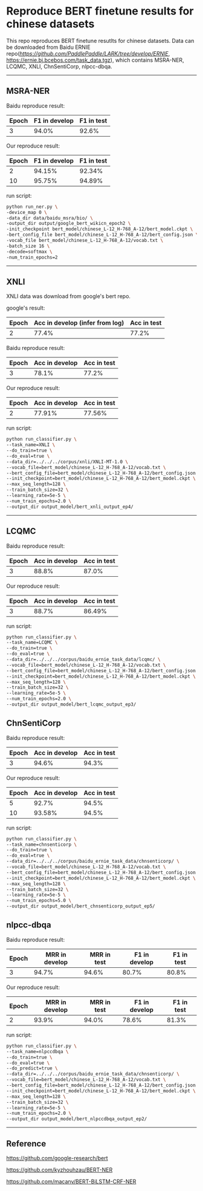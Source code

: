 # Reproduce BERT finetune results for chinese datasets

This repo reproduces BERT finetune resutlts for chinese datasets. Data can be downloaded from Baidu ERNIE repo(*https://github.com/PaddlePaddle/LARK/tree/develop/ERNIE*, https://ernie.bj.bcebos.com/task_data.tgz), which contains MSRA-NER, LCQMC, XNLI, ChnSentiCorp, nlpcc-dbqa.

------

## MSRA-NER

Baidu reproduce result:

| Epoch | F1 in develop | F1 in test |
| ----- | ------------- | ---------- |
| 3     | 94.0%          | 92.6%       |

Our reproduce result:

| Epoch | F1 in develop | F1 in test |
| ----- | ------------- | ---------- |
| 2     | 94.15%         | 92.34%      |
| 10    | 95.75%         | 94.89%      |

run script:

```bash
python run_ner.py \
-device_map 0 \
-data_dir data/baidu_msra/bio/ \
-output_dir output/google_bert_wikicn_epoch2 \
-init_checkpoint bert_model/chinese_L-12_H-768_A-12/bert_model.ckpt \
-bert_config_file bert_model/chinese_L-12_H-768_A-12/bert_config.json \
-vocab_file bert_model/chinese_L-12_H-768_A-12/vocab.txt \
-batch_size 16 \
-decode=softmax \
-num_train_epochs=2
```

------

## XNLI

XNLI data was download from google's bert repo.

google's result:

| Epoch | Acc in develop (infer from log) | Acc in test |
| ----- | ------------------------------- | ----------- |
| 2     | 77.4%                           | 77.2%       |

Baidu reproduce result:

| Epoch | Acc in develop | Acc in test |
| ----- | -------------- | ----------- |
| 3     | 78.1%          | 77.2%       |

Our reproduce result:

| Epoch | Acc in develop | Acc in test |
| ----- | -------------- | ----------- |
| 2     | 77.91%         | 77.56%      |

run script:

```bash
python run_classifier.py \
--task_name=XNLI \
--do_train=true \
--do_eval=true \
--data_dir=../../../corpus/xnli/XNLI-MT-1.0 \
--vocab_file=bert_model/chinese_L-12_H-768_A-12/vocab.txt \
--bert_config_file=bert_model/chinese_L-12_H-768_A-12/bert_config.json \
--init_checkpoint=bert_model/chinese_L-12_H-768_A-12/bert_model.ckpt \
--max_seq_length=128 \
--train_batch_size=32 \
--learning_rate=5e-5 \
--num_train_epochs=2.0 \
--output_dir output_model/bert_xnli_output_ep4/
```

------

## LCQMC

Baidu reproduce result:

| Epoch | Acc in develop | Acc in test |
| ----- | -------------- | ----------- |
| 3     | 88.8%          | 87.0%       |

Our reproduce result:

| Epoch | Acc in develop | Acc in test |
| ----- | -------------- | ----------- |
| 3     | 88.7%          | 86.49%      |

run script:

```bash
python run_classifier.py \
--task_name=LCQMC \
--do_train=true \
--do_eval=true \
--data_dir=../../../corpus/baidu_ernie_task_data/lcqmc/ \
--vocab_file=bert_model/chinese_L-12_H-768_A-12/vocab.txt \
--bert_config_file=bert_model/chinese_L-12_H-768_A-12/bert_config.json \
--init_checkpoint=bert_model/chinese_L-12_H-768_A-12/bert_model.ckpt \
--max_seq_length=128 \
--train_batch_size=32 \
--learning_rate=5e-5 \
--num_train_epochs=2.0 \
--output_dir output_model/bert_lcqmc_output_ep3/
```

## ChnSentiCorp

Baidu reproduce result:

| Epoch | Acc in develop | Acc in test |
| ----- | -------------- | ----------- |
| 3     | 94.6%          | 94.3%       |

Our reproduce result:

| Epoch | Acc in develop | Acc in test |
| ----- | -------------- | ----------- |
| 5     | 92.7%          | 94.5%       |
| 10    | 93.58%         | 94.5%       |

run script:

```bash
python run_classifier.py \
--task_name=chnsenticorp \
--do_train=true \
--do_eval=true \
--data_dir=../../../corpus/baidu_ernie_task_data/chnsenticorp/ \
--vocab_file=bert_model/chinese_L-12_H-768_A-12/vocab.txt \
--bert_config_file=bert_model/chinese_L-12_H-768_A-12/bert_config.json \
--init_checkpoint=bert_model/chinese_L-12_H-768_A-12/bert_model.ckpt \
--max_seq_length=128 \
--train_batch_size=32 \
--learning_rate=5e-5 \
--num_train_epochs=5.0 \
--output_dir output_model/bert_chnsenticorp_output_ep5/
```

## nlpcc-dbqa

Baidu reproduce result:

| Epoch | MRR in develop | MRR in test | F1 in develop | F1 in test |
| ----- | -------------- | ----------- | -------------- | ----------- |
| 3     | 94.7%          | 94.6%       | 80.7%          | 80.8%       |

Our reproduce result:

| Epoch | MRR in develop | MRR in test | F1 in develop | F1 in test |
| ----- | -------------- | ----------- | -------------- | ----------- |
| 2     | 93.9%          | 94.0%       | 78.6%          | 81.3%       |

run script:

```bash
python run_classifier.py \
--task_name=nlpccdbqa \
--do_train=true \
--do_eval=true \
--do_predict=true \
--data_dir=../../../corpus/baidu_ernie_task_data/chnsenticorp/ \
--vocab_file=bert_model/chinese_L-12_H-768_A-12/vocab.txt \
--bert_config_file=bert_model/chinese_L-12_H-768_A-12/bert_config.json \
--init_checkpoint=bert_model/chinese_L-12_H-768_A-12/bert_model.ckpt \
--max_seq_length=128 \
--train_batch_size=32 \
--learning_rate=5e-5 \
--num_train_epochs=2.0 \
--output_dir output_model/bert_nlpccdbqa_output_ep2/
```

------
## Reference

<https://github.com/google-research/bert>

<https://github.com/kyzhouhzau/BERT-NER>

<https://github.com/macanv/BERT-BiLSTM-CRF-NER>